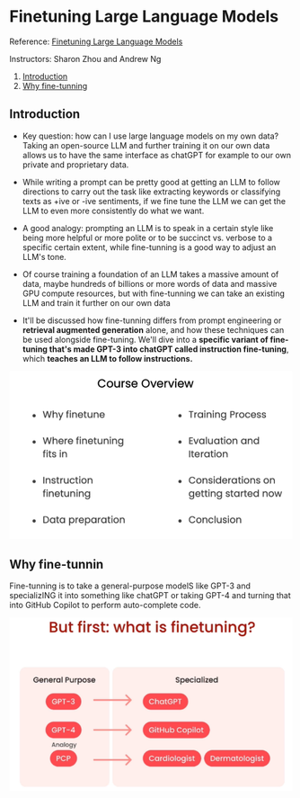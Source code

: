 
# Finetuning Large Language Models


Reference: <a href="https://www.deeplearning.ai/short-courses/finetuning-large-language-models//">Finetuning Large Language Models</a>

Instructors: Sharon Zhou and Andrew Ng

1. [Introduction](#1)
2. [Why fine-tunning](#2)


<a name="1"></a>
## Introduction 

+ Key question: how can I use large language models on my own data? Taking an open-source LLM and further training it on our own data allows us to have the same interface as chatGPT for example to our own private and proprietary data.

+ While writing a prompt can be pretty good at getting an LLM to follow directions to carry out the task like extracting keywords or classifying texts as +ive or -ive sentiments, if we fine tune  the LLM we can get the LLM to even more consistently do what we want.

+ A good analogy: prompting an LLM is to speak in a certain style like being more helpful or more polite or to be succinct vs. verbose to a specific certain extent, while fine-tunning is a good way to adjust an LLM's tone. 

+ Of course training a foundation of an LLM takes a massive amount of data, maybe hundreds of billions or more words of data and massive GPU compute resources, but with fine-tunning we can take an existing LLM and train it further on our own data

+ It'll be discussed how fine-tunning differs from prompt engineering or **retrieval augmented generation** alone, and how these techniques can be used alongside fine-tuning. We'll dive into a **specific variant of fine-tuning that's made GPT-3 into chatGPT called instruction fine-tuning**, which **teaches an LLM to follow instructions.**

![](https://github.com/DanialArab/images/blob/main/LLM/fine_tunning_llm_cource_materials.png)

<a name="2"></a>
## Why fine-tunnin 

Fine-tunning is to take a general-purpose modelS like GPT-3 and specializING it into something like chatGPT or taking GPT-4 and turning that into GitHub Copilot to perform auto-complete code. 

![](https://github.com/DanialArab/images/blob/main/LLM/why_fine_tunning.png)
